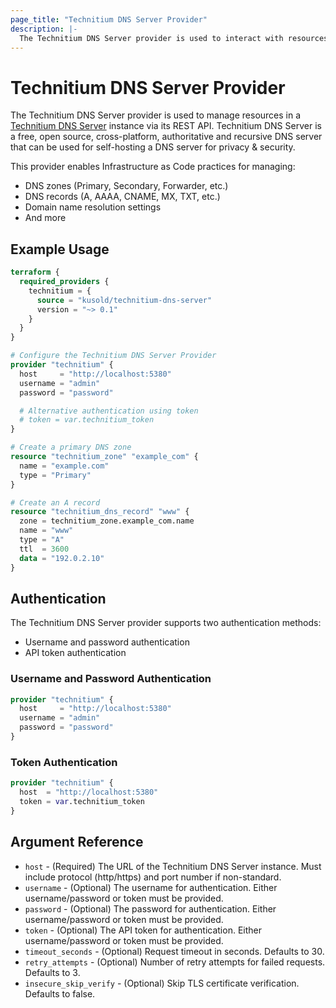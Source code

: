 ```yaml
---
page_title: "Technitium DNS Server Provider"
description: |-
  The Technitium DNS Server provider is used to interact with resources provided by Technitium DNS Server.
---
```


# Technitium DNS Server Provider

The Technitium DNS Server provider is used to manage resources in a [Technitium DNS Server](https://github.com/TechnitiumSoftware/DnsServer) instance via its REST API. Technitium DNS Server is a free, open source, cross-platform, authoritative and recursive DNS server that can be used for self-hosting a DNS server for privacy & security.

This provider enables Infrastructure as Code practices for managing:

- DNS zones (Primary, Secondary, Forwarder, etc.)
- DNS records (A, AAAA, CNAME, MX, TXT, etc.)
- Domain name resolution settings
- And more

## Example Usage

```terraform
terraform {
  required_providers {
    technitium = {
      source = "kusold/technitium-dns-server"
      version = "~> 0.1"
    }
  }
}

# Configure the Technitium DNS Server Provider
provider "technitium" {
  host     = "http://localhost:5380"
  username = "admin"
  password = "password"

  # Alternative authentication using token
  # token = var.technitium_token
}

# Create a primary DNS zone
resource "technitium_zone" "example_com" {
  name = "example.com"
  type = "Primary"
}

# Create an A record
resource "technitium_dns_record" "www" {
  zone = technitium_zone.example_com.name
  name = "www"
  type = "A"
  ttl  = 3600
  data = "192.0.2.10"
}
```

## Authentication

The Technitium DNS Server provider supports two authentication methods:

- Username and password authentication
- API token authentication

### Username and Password Authentication

```terraform
provider "technitium" {
  host     = "http://localhost:5380"
  username = "admin"
  password = "password"
}
```

### Token Authentication

```terraform
provider "technitium" {
  host  = "http://localhost:5380"
  token = var.technitium_token
}
```

## Argument Reference

- `host` - (Required) The URL of the Technitium DNS Server instance. Must include protocol (http/https) and port number if non-standard.
- `username` - (Optional) The username for authentication. Either username/password or token must be provided.
- `password` - (Optional) The password for authentication. Either username/password or token must be provided.
- `token` - (Optional) The API token for authentication. Either username/password or token must be provided.
- `timeout_seconds` - (Optional) Request timeout in seconds. Defaults to 30.
- `retry_attempts` - (Optional) Number of retry attempts for failed requests. Defaults to 3.
- `insecure_skip_verify` - (Optional) Skip TLS certificate verification. Defaults to false.
